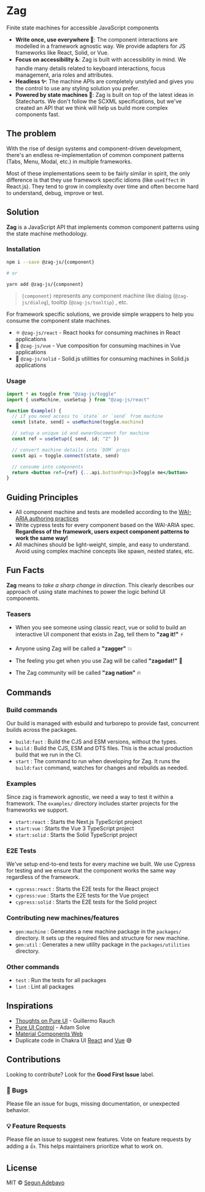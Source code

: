 # Zag

Finite state machines for accessible JavaScript components

- **Write once, use everywhere 🦄**: The component interactions are modelled in a framework agnostic way. We provide
  adapters for JS frameworks like React, Solid, or Vue.
- **Focus on accessibility ♿️**: Zag is built with accessibility in mind. We handle many details related to keyboard
  interactions, focus management, aria roles and attributes.
- **Headless ✨**: The machine APIs are completely unstyled and gives you the control to use any styling solution you
  prefer.
- **Powered by state machines 🌳**: Zag is built on top of the latest ideas in Statecharts. We don't follow the SCXML
  specifications, but we've created an API that we think will help us build more complex components fast.

## The problem

With the rise of design systems and component-driven development, there's an endless re-implementation of common
component patterns (Tabs, Menu, Modal, etc.) in multiple frameworks.

Most of these implementations seem to be fairly similar in spirit, the only difference is that they use framework
specific idioms (like `useEffect` in React.js). They tend to grow in complexity over time and often become hard to
understand, debug, improve or test.

## Solution

**Zag** is a JavaScript API that implements common component patterns using the state machine methodology.

### Installation

```sh
npm i --save @zag-js/{component}

# or

yarn add @zag-js/{component}
```

> `{component}` represents any component machine like dialog (`@zag-js/dialog`), tooltip (`@zag-js/tooltip`) , etc.

For framework specific solutions, we provide simple wrappers to help you consume the component state machines.

- ⚛️ `@zag-js/react` - React hooks for consuming machines in React applications
- 💚 `@zag-js/vue` - Vue composition for consuming machines in Vue applications
- 🎷 `@zag-js/solid` - Solid.js utilities for consuming machines in Solid.js applications

### Usage

```jsx
import * as toggle from "@zag-js/toggle"
import { useMachine, useSetup } from "@zag-js/react"

function Example() {
  // if you need access to `state` or `send` from machine
  const [state, send] = useMachine(toggle.machine)

  // setup a unique id and ownerDocument for machine
  const ref = useSetup({ send, id; "2" })

  // convert machine details into `DOM` props
  const api = toggle.connect(state, send)

  // consume into components
  return <button ref={ref} {...api.buttonProps}>Toggle me</button>
}
```

## Guiding Principles

- All component machine and tests are modelled according to the
  [WAI-ARIA authoring practices](https://www.w3.org/TR/wai-aria-practices/)
- Write cypress tests for every component based on the WAI-ARIA spec. **Regardless of the framework, users expect
  component patterns to work the same way!**
- All machines should be light-weight, simple, and easy to understand. Avoid using complex machine concepts like spawn,
  nested states, etc.

## Fun Facts

**Zag** means to _take a sharp change in direction_. This clearly describes our approach of using state machines to
power the logic behind UI components.

### Teasers

- When you see someone using classic react, vue or solid to build an interactive UI component that exists in Zag, tell
  them to **"zag it!"** ⚡️

- Anyone using Zag will be called a **"zagger"** 💥

- The feeling you get when you use Zag will be called **"zagadat!"** 🚀

- The Zag community will be called **"zag nation"** 🔥

## Commands

### Build commands

Our build is managed with esbuild and turborepo to provide fast, concurrent builds across the packages.

- `build:fast` : Build the CJS and ESM versions, without the types.
- `build` : Build the CJS, ESM and DTS files. This is the actual production build that we run in the CI.
- `start` : The command to run when developing for Zag. It runs the `build:fast` command, watches for changes and
  rebuilds as needed.

### Examples

Since zag is framework agnostic, we need a way to test it within a framework. The `examples/` directory includes starter
projects for the frameworks we support.

- `start:react` : Starts the Next.js TypeScript project
- `start:vue` : Starts the Vue 3 TypeScript project
- `start:solid` : Starts the Solid TypeScript project

### E2E Tests

We've setup end-to-end tests for every machine we built. We use Cypress for testing and we ensure that the component
works the same way regardless of the framework.

- `cypress:react` : Starts the E2E tests for the React project
- `cypress:vue` : Starts the E2E tests for the Vue project
- `cypress:solid` : Starts the E2E tests for the Solid project

### Contributing new machines/features

- `gen:machine` : Generates a new machine package in the `packages/` directory. It sets up the required files and
  structure for new machine.
- `gen:util` : Generates a new utility package in the `packages/utilities` directory.

### Other commands

- `test` : Run the tests for all packages
- `lint` : Lint all packages

## Inspirations

- [Thoughts on Pure UI](https://rauchg.com/2015/pure-ui) - Guillermo Rauch
- [Pure UI Control](https://asolove.medium.com/pure-ui-control-ac8d1be97a8d) - Adam Solve
- [Material Components Web](https://github.com/material-components/material-components-web)
- Duplicate code in Chakra UI [React](https://chakra-ui.com/) and [Vue](https://vue.chakra-ui.com/) 😅

## Contributions

Looking to contribute? Look for the **Good First Issue** label.

### 🐛 Bugs

Please file an issue for bugs, missing documentation, or unexpected behavior.

### 💡 Feature Requests

Please file an issue to suggest new features. Vote on feature requests by adding a 👍. This helps maintainers prioritize
what to work on.

## License

MIT © [Segun Adebayo](https://github.com/segunadebayo)
